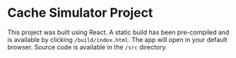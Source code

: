 # Cache Simulator Project

This project was built using React. A static build has been pre-compiled and is available by clicking `/build/index.html`. The app will open in your default browser. Source code is available in the `/src` directory.